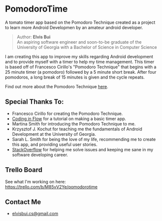 # PomodoroTime
A tomato timer app based on the Pomodoro Technique created as a project to learn more Android Developmen by an amateur
android developer.

>Author: **Elvis Bui**   
>An aspiring software engineer and soon-to-be graduate of the University of Georgia with a Bachelor of Science in Computer Science

I am creating this app to improve my skills regarding Android development and to provide myself with a timer
to help my time management. This timer is based off of Francesco Cirillo's "Pomodoro Technique" that begins
with a 25 minute timer (a pomodoro) followed by a 5 minute short break. After four pomodoros, a long break
of 15 minutes is given and the cycle repeats.

Find out more about the Pomodoro Technique [here](https://en.wikipedia.org/wiki/Pomodoro_Technique).

## Special Thanks To:
* Francesco Cirillo for creating the Pomodoro Technique.
* [Coding in Flow](https://www.youtube.com/channel/UC_Fh8kvtkVPkeihBs42jGcA) for a tutorial on making a basic timer app.
* Martina Smith for introducing the Pomodoro Technique to me.
* Krzysztof J. Kochut for teaching me the fundamentals of Android Development at the University of Georgia.
* Sarah L. Smith for being the love of my life, recommending me to create this app, and providing useful user stories.
* [StackOverflow](https://stackoverflow.com/) for helping me solve issues and keeping me sane in my software developing career.

## Trello Board
See what I'm working on here: https://trello.com/b/M85vV2Ye/pomodorotime

## Contact Me
* elvisbui.cs@gmail.com
